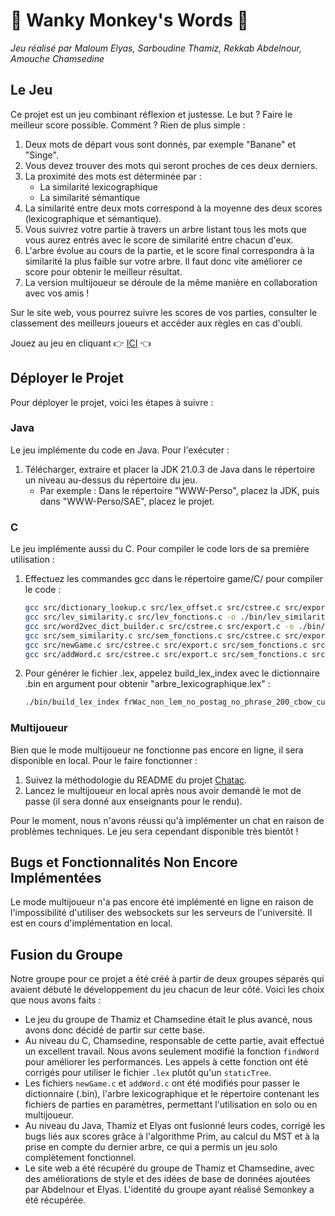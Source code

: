 
# 🙈 Wanky Monkey's Words 🙉

*Jeu réalisé par Maloum Elyas, Sarboudine Thamiz, Rekkab Abdelnour, Amouche Chamsedine*

## Le Jeu

Ce projet est un jeu combinant réflexion et justesse. Le but ? Faire le meilleur score possible. Comment ? Rien de plus simple :
1. Deux mots de départ vous sont donnés, par exemple "Banane" et "Singe".
2. Vous devez trouver des mots qui seront proches de ces deux derniers.
3. La proximité des mots est déterminée par :
   * La similarité lexicographique
   * La similarité sémantique
4. La similarité entre deux mots correspond à la moyenne des deux scores (lexicographique et sémantique).
5. Vous suivrez votre partie à travers un arbre listant tous les mots que vous aurez entrés avec le score de similarité entre chacun d'eux.
6. L'arbre évolue au cours de la partie, et le score final correspondra à la similarité la plus faible sur votre arbre. Il faut donc vite améliorer ce score pour obtenir le meilleur résultat.
7. La version multijoueur se déroule de la même manière en collaboration avec vos amis !

Sur le site web, vous pourrez suivre les scores de vos parties, consulter le classement des meilleurs joueurs et accéder aux règles en cas d'oubli.

Jouez au jeu en cliquant 👉 [ICI](http://perso-etudiant.u-pem.fr/~thamiz.sarboudine/SAE/SAE_SEMANTIC) 👈 

## Déployer le Projet

Pour déployer le projet, voici les étapes à suivre :

### Java

Le jeu implémente du code en Java. Pour l'exécuter :
1. Télécharger, extraire et placer la JDK 21.0.3 de Java dans le répertoire un niveau au-dessus du répertoire du jeu.
   * Par exemple : Dans le répertoire "WWW-Perso", placez la JDK, puis dans "WWW-Perso/SAE", placez le projet.

### C

Le jeu implémente aussi du C. Pour compiler le code lors de sa première utilisation :

1. Effectuez les commandes gcc dans le répertoire game/C/ pour compiler le code :

   ```sh
   gcc src/dictionary_lookup.c src/lex_offset.c src/cstree.c src/export.c -o ./bin/dictionary_lookup
   gcc src/lev_similarity.c src/lev_fonctions.c -o ./bin/lev_similarity
   gcc src/word2vec_dict_builder.c src/cstree.c src/export.c -o ./bin/build_lex_index
   gcc src/sem_similarity.c src/sem_fonctions.c src/cstree.c src/export.c src/lex_offset.c -o  ./bin/sem_similarity -lm
   gcc src/newGame.c src/cstree.c src/export.c src/sem_fonctions.c src/lev_fonctions.c src/lex_offset.c -o ./bin/new_game -lm
   gcc src/addWord.c src/cstree.c src/export.c src/sem_fonctions.c src/lev_fonctions.c src/lex_offset.c -o ./bin/add_word -lm
   ```

2. Pour générer le fichier .lex, appelez build_lex_index avec le dictionnaire .bin en argument pour obtenir "arbre_lexicographique.lex" :

   ```sh
   ./bin/build_lex_index frWac_non_lem_no_postag_no_phrase_200_cbow_cut100.bin
   ```

### Multijoueur

Bien que le mode multijoueur ne fonctionne pas encore en ligne, il sera disponible en local. Pour le faire fonctionner :
1. Suivez la méthodologie du README du projet [Chatac](https://gitlab.com/codefish42/chatac).
2. Lancez le multijoueur en local après nous avoir demandé le mot de passe (il sera donné aux enseignants pour le rendu).

Pour le moment, nous n'avons réussi qu'à implémenter un chat en raison de problèmes techniques. Le jeu sera cependant disponible très bientôt !

## Bugs et Fonctionnalités Non Encore Implémentées

Le mode multijoueur n'a pas encore été implémenté en ligne en raison de l'impossibilité d'utiliser des websockets sur les serveurs de l'université. Il est en cours d'implémentation en local.

## Fusion du Groupe

Notre groupe pour ce projet a été créé à partir de deux groupes séparés qui avaient débuté le développement du jeu chacun de leur côté. Voici les choix que nous avons faits :

* Le jeu du groupe de Thamiz et Chamsedine était le plus avancé, nous avons donc décidé de partir sur cette base.
* Au niveau du C, Chamsedine, responsable de cette partie, avait effectué un excellent travail. Nous avons seulement modifié la fonction `findWord` pour améliorer les performances. Les appels à cette fonction ont été corrigés pour utiliser le fichier `.lex` plutôt qu'un `staticTree`.
* Les fichiers `newGame.c` et `addWord.c` ont été modifiés pour passer le dictionnaire (.bin), l'arbre lexicographique et le répertoire contenant les fichiers de parties en paramètres, permettant l'utilisation en solo ou en multijoueur.
* Au niveau du Java, Thamiz et Elyas ont fusionné leurs codes, corrigé les bugs liés aux scores grâce à l'algorithme Prim, au calcul du MST et à la prise en compte du dernier arbre, ce qui a permis un jeu solo complètement fonctionnel.
* Le site web a été récupéré du groupe de Thamiz et Chamsedine, avec des améliorations de style et des idées de base de données ajoutées par Abdelnour et Elyas. L'identité du groupe ayant réalisé Semonkey a été récupérée.
